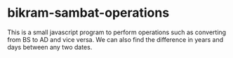 # bikram-sambat-operations
This is a small javascript program to perform operations such as converting from BS to AD and vice versa. We can also find the difference in years and days between any two dates.
